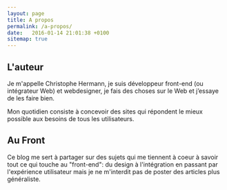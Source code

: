 ```yaml
---
layout: page
title: A propos
permalink: /a-propos/
date:   2016-01-14 21:01:38 +0100
sitemap: true
---
```


## L'auteur
Je m'appelle Christophe Hermann, je suis développeur front-end (ou intégrateur Web) et webdesigner, je fais des choses sur le Web et j’essaye de les faire bien.

Mon quotidien consiste à concevoir des sites qui répondent le mieux possible aux besoins de tous les utilisateurs.

## Au Front
Ce blog me sert à partager sur des sujets qui me tiennent à coeur à savoir tout ce qui touche au "front-end": du design à l'intégration en passant par l'expérience utilisateur mais je ne m'interdit pas de poster des articles plus généraliste.